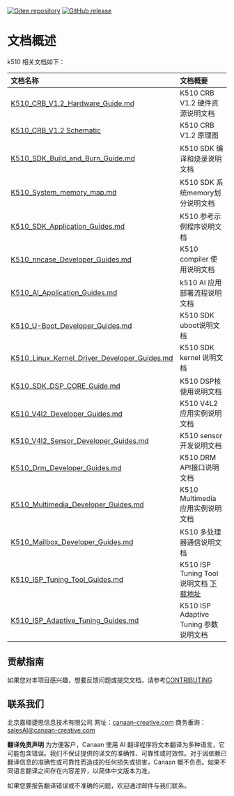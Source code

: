 [![Gitee repository](https://img.shields.io/badge/gitee-repository-blue?logo=gitee&style=plastic)](https://gitee.com/kendryte/k510_docs)
[![GitHub release](https://img.shields.io/github/v/release/kendryte/k510_docs?color=brightgreen&display_name=tag&logo=github&style=plastic)](https://github.com/kendryte/k510_docs/releases)

# 文档概述

k510 相关文档如下：

| 文档名称 | 文档概要 |
| :-- | :-- |
| [K510_CRB_V1.2_Hardware_Guide.md](K510_CRB_V1.2_Hardware_Guide.md) | K510 CRB V1.2 硬件资源说明文档 |
| [K510_CRB_V1.2 Schematic](https://github.com/kendryte/k510_docs/releases/download/v1.5/K510_CRB_Schematic.zip) | K510 CRB V1.2 原理图|
| [K510_SDK_Build_and_Burn_Guide.md](K510_SDK_Build_and_Burn_Guide.md) | K510 SDK 编译和烧录说明文档 |
| [K510_System_memory_map.md](K510_System_memory_map.md) | K510 SDK 系统memory划分说明文档 |
| [K510_SDK_Application_Guides.md](K510_SDK_Application_Guides.md) | K510 参考示例程序说明文档 |
| [K510_nncase_Developer_Guides.md](K510_nncase_Developer_Guides.md) | K510 compiler 使用说明文档 |
| [K510_AI_Application_Guides.md](K510_AI_Application_Guides.md) | k510 AI 应用部署流程说明文档 |
| [K510_U-Boot_Developer_Guides.md](K510_U-Boot_Developer_Guides.md) | K510 SDK uboot说明文档 |
| [K510_Linux_Kernel_Driver_Developer_Guides.md](K510_Linux_Kernel_Driver_Developer_Guides.md) | K510 SDK kernel 说明文档 |
| [K510_SDK_DSP_CORE_Guide.md](K510_SDK_DSP_CORE_Guide.md) | K510 DSP核使用说明文档 |
| [K510_V4l2_Developer_Guides.md](K510_V4l2_Developer_Guides.md) | K510 V4L2 应用实例说明文档 |
| [K510_V4l2_Sensor_Developer_Guides.md](K510_V4l2_Sensor_Developer_Guides.md) | K510 sensor 开发说明文档 |
| [K510_Drm_Developer_Guides.md](K510_Drm_Developer_Guides.md) | K510 DRM API接口说明文档 |
| [K510_Multimedia_Developer_Guides.md](K510_Multimedia_Developer_Guides.md) | K510 Multimedia 应用实例说明文档 |
| [K510_Mailbox_Developer_Guides.md](K510_Mailbox_Developer_Guides.md) | K510 多处理器通信说明文档 |
| [K510_ISP_Tuning_Tool_Guides.md](K510_ISP_Tuning_Tool_Guides.md) | K510 ISP Tuning Tool 说明文档 [下载地址](https://github.com/kendryte/k510_isp_tuning_tool/releases) |
| [K510_ISP_Adaptive_Tuning_Guides.md](K510_ISP_Adaptive_Tuning_Guides.md) | K510 ISP Adaptive Tuning 参数说明文档 |

## 贡献指南

如果您对本项目感兴趣，想要反馈问题或提交文档，请参考[CONTRIBUTING](/.github/CONTRIBUTING.md)

## 联系我们

北京嘉楠捷思信息技术有限公司
网址：[canaan-creative.com](https://www.canaan-creative.com/)
商务垂询：[salesAI@canaan-creative.com](mailto:salesAI@canaan-creative.com)

**翻译免责声明**
为方便客户，Canaan 使用 AI 翻译程序将文本翻译为多种语言，它可能包含错误。我们不保证提供的译文的准确性、可靠性或时效性。对于因依赖已翻译信息的准确性或可靠性而造成的任何损失或损害，Canaan 概不负责。如果不同语言翻译之间存在内容差异，以简体中文版本为准。

如果您要报告翻译错误或不准确的问题，欢迎通过邮件与我们联系。
